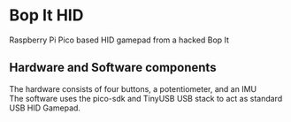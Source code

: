 # Bop It HID
Raspberry Pi Pico based HID gamepad from a hacked Bop It

## Hardware and Software components
The hardware consists of four buttons, a potentiometer, and an IMU <br>
The software uses the pico-sdk and TinyUSB USB stack to act as standard USB HID Gamepad.
